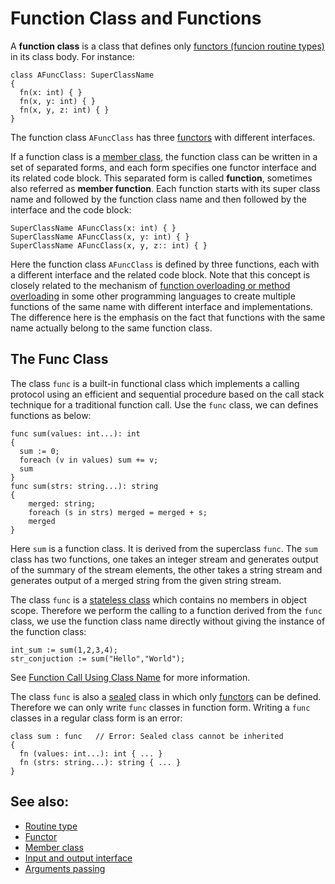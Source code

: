 # Function Class and Functions

A **function class** is a class that defines only [functors (funcion routine types)](Functor.md) in its class body. For instance:
```altscript
class AFuncClass: SuperClassName
{
  fn(x: int) { }
  fn(x, y: int) { }
  fn(x, y, z: int) { }
}
```
The function class `AFuncClass` has three [functors](Functor.md) with different interfaces.

If a function class is a [member class](MemberClass.md), the function class can be written in a set of separated forms, and each form specifies one functor interface and its related code block. This separated form is called **function**, sometimes also referred as **member function**. Each function starts with its super class name and followed by the function class name and then followed by the interface and the code block:
```altscript
SuperClassName AFuncClass(x: int) { }
SuperClassName AFuncClass(x, y: int) { }
SuperClassName AFuncClass(x, y, z:: int) { }
```
Here the function class `AFuncClass` is defined by three functions, each with a different interface and the related code block. Note that this concept is closely related to the mechanism of [function overloading or method overloading](https://en.wikipedia.org/wiki/Function_overloading) in some other programming languages to create multiple functions of the same name with different interface and implementations. The difference here is the emphasis on the fact that functions with the same name actually belong to the same function class.

## The Func Class

The class `func` is a built-in functional class which implements a calling protocol using an efficient and sequential procedure based on the call stack technique for a traditional function call. Use the `func` class, we can defines functions as below:
```altscript
func sum(values: int...): int
{
  sum := 0;
  foreach (v in values) sum += v;
  sum
}
func sum(strs: string...): string
{
    merged: string;
    foreach (s in strs) merged = merged + s;
    merged
}
```
Here `sum` is a function class. It is derived from the superclass `func`. The `sum` class has two functions, one takes an integer stream and generates output of the summary of the stream elements, the other takes a string stream and generates output of a merged string from the given string stream.

The class `func` is a [stateless class](KindsOfClasses.md) which contains no members in object scope. Therefore we perform the calling to a function derived from the `func` class, we use the function class name directly without giving the instance of the function class:
```altscript
int_sum := sum(1,2,3,4);
str_conjuction := sum("Hello","World");
```
See [Function Call Using Class Name](Functor.md) for more information.

The class `func` is also a [sealed](KindsOfClasses.md) class in which only [functors](Functor.md) can be defined. Therefore we can only write  `func` classes in function form. Writing a `func` classes in a regular class form is an error:
```altscript
class sum : func   // Error: Sealed class cannot be inherited
{
  fn (values: int...): int { ... }
  fn (strs: string...): string { ... }
}
```

## See also:
* [Routine type](Routine.md)
* [Functor](Functor.md)
* [Member class](MemberClass.md)
* [Input and output interface](InputOutputInterface.md)
* [Arguments passing](ArgumentsPassing.md)
